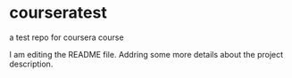 # courseratest
a test repo for coursera course

I am editing the README file. Addring some more details about the project description.
